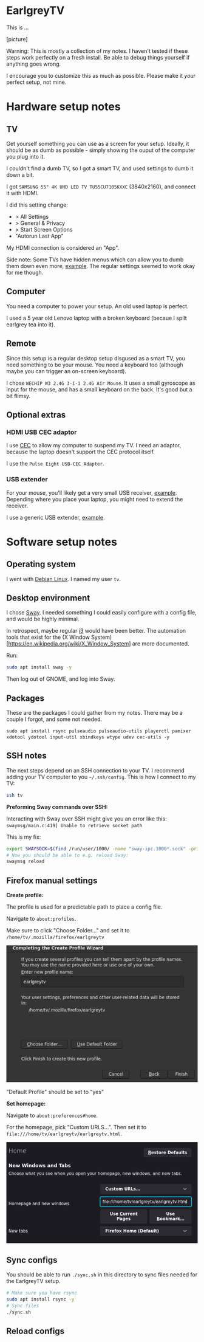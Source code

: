 # EarlgreyTV

This is ...

[picture]

Warning: This is mostly a collection of my notes. I haven't tested if these steps work perfectly on a fresh install. Be able to debug things yourself if anything goes wrong.

I encourage you to customize this as much as possible. Please make it *your* perfect setup, not mine.

# Hardware setup notes

## TV

Get yourself something you can use as a screen for your setup. Ideally, it should be as dumb as possible - simply showing the ouput of the computer you plug into it.

I couldn't find a dumb TV, so I got a smart TV, and used settings to dumb it down a bit.

I got `SAMSUNG 55" 4K UHD LED TV TU55CU7105KXXC` (3840x2160), and connect it with HDMI.

I did this setting change:

- \> All Settings
- \> General & Privacy
- \> Start Screen Options
- "Autorun Last App"

My HDMI connection is considered an "App".

Side note: Some TVs have hidden menus which can allow you to dumb them down even more, [example](https://youtu.be/LGngUs30dh0). The regular settings seemed to work okay for me though.

## Computer

You need a computer to power your setup. An old used laptop is perfect.

I used a 5 year old Lenovo laptop with a broken keyboard (becaue I spilt earlgrey tea into it).

## Remote

Since this setup is a regular desktop setup disgused as a smart TV, you need something to be your mouse. You need a keyboard too (although maybe you can trigger an on-screen keyboard).

I chose `WECHIP W3 2.4G 3-i-1 2.4G Air Mouse`. It uses a small gyroscope as input for the mouse, and has a small keyboard on the back. It's good but a bit flimsy.


## Optional extras

### HDMI USB CEC adaptor

I use [CEC](https://en.wikipedia.org/wiki/Consumer_Electronics_Control) to allow my computer to suspend my TV. I need an adaptor, because the laptop doesn't support the CEC protocol itself.

I use the `Pulse Eight USB-CEC Adapter`.

### USB extender

For your mouse, you'll likely get a very small USB receiver, [example](https://upload.wikimedia.org/wikipedia/commons/7/7d/Logitech_unifying_receiver.jpg). Depending where you place your laptop, you might need to extend the receiver.

I use a generic USB extender, [example](https://commons.wikimedia.org/wiki/File:USB_extender_cable.jpg).

# Software setup notes

## Operating system

I went with [Debian Linux](https://www.debian.org/). I named my user `tv`.

## Desktop environment

I chose [Sway](https://swaywm.org/). I needed something I could easily configure with a config file, and would be highly minimal.

In retrospect, maybe regular [i3](https://i3wm.org/) would have been better. The automation tools that exist for the (X Window System)[https://en.wikipedia.org/wiki/X_Window_System] are more documented.

Run:

```sh
sudo apt install sway -y
```

Then log out of GNOME, and log into Sway.

## Packages

These are the packages I could gather from my notes. There may be a couple I forgot, and some not needed.

```Sh
sudo apt install rsync pulseaudio pulseaudio-utils playerctl pamixer xdotool ydotool input-util xbindkeys wtype udev cec-utils -y
```

## SSH notes

The next steps depend on an SSH connection to your TV. I recommend adding your TV computer to you `~/.ssh/config`. This is how I connect to my TV:

```sh
ssh tv
```

**Preforming Sway commands over SSH:**

Interacting with Sway over SSH might give you an error like this: `swaymsg/main.c:419] Unable to retrieve socket path`

This is my fix:

```sh
export SWAYSOCK=$(find /run/user/1000/ -name "sway-ipc.1000*.sock" -print -quit)
# Now you should be able to e.g. reload Sway:
swaymsg reload
```

## Firefox manual settings

**Create profile:**

The profile is used for a predictable path to place a config file.

Navigate to `about:profiles`.

Make sure to click "Choose Folder..." and set it to `/home/tv/.mozilla/firefox/earlgreytv`

![profile wizard](images/profile_wizard.png)

"Default Profile" should be set to "yes"

**Set homepage:**

Navigate to `about:preferences#home`.

For the homepage, pick "Custom URLS...". Then set it to `file:///home/tv/earlgreytv/earlgreytv.html`.

![home page settings](images/homepage.png)

## Sync configs

You should be able to run `./sync.sh` in this directory to sync files needed for the EarlgreyTV setup.

```sh
# Make sure you have rsync
sudo apt install rsync -y
# Sync files 
./sync.sh
```

## Reload configs

